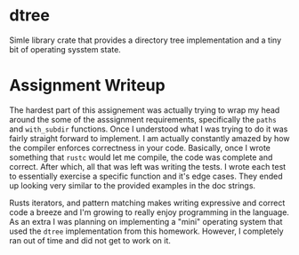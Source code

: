 # dtree

Simle library crate that provides a directory tree implementation and a tiny
bit of operating sysstem state.

# Assignment Writeup

The hardest part of this assignement was actually trying to wrap my head around
the some of the asssignment requirements, specifically the `paths` and `with_subdir`
functions. Once I understood what I was trying to do it was fairly straight
forward to implement. I am actually constantly amazed by how the compiler enforces
correctness in your code. Basically, once I wrote something that `rustc` would let
me compile, the code was complete and correct. After which, all that was left was
writing the tests. I wrote each test to essentially exercise a specific function
and it's edge cases. They ended up looking very similar to the provided
examples in the doc strings.

Rusts iterators, and pattern matching makes writing expressive and correct code
a breeze and I'm growing to really enjoy programming in the language. As an extra
I was planning on implementing a "mini" operating system that used the `dtree`
implementation from this homework. However, I completely ran out of time and did
not get to work on it.
